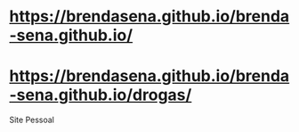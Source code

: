 #  https://brendasena.github.io/brenda-sena.github.io/
#  https://brendasena.github.io/brenda-sena.github.io/drogas/
Site Pessoal
